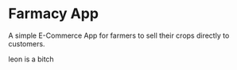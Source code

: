 # Farmacy App

A simple E-Commerce App for farmers to sell their crops directly to customers.

leon is a bitch